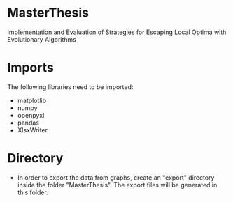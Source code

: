 # MasterThesis
Implementation and Evaluation of Strategies for Escaping Local Optima with Evolutionary Algorithms


# Imports
The following libraries need to be imported:
- matplotlib
- numpy
- openpyxl
- pandas
- XlsxWriter

# Directory
- In order to export the data from graphs, create an "export" directory inside the folder "MasterThesis". 
The export files will be generated in this folder.